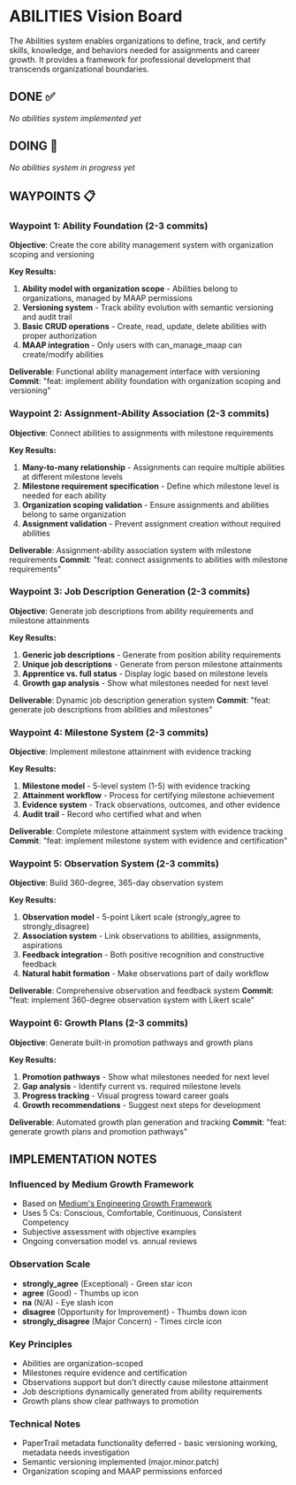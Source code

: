 # ABILITIES Vision Board

The Abilities system enables organizations to define, track, and certify skills, knowledge, and behaviors needed for assignments and career growth. It provides a framework for professional development that transcends organizational boundaries.

## DONE ✅

*No abilities system implemented yet*

## DOING 🔄

*No abilities system in progress yet*

## WAYPOINTS 📋

### **Waypoint 1: Ability Foundation** (2-3 commits)
**Objective**: Create the core ability management system with organization scoping and versioning

**Key Results:**
1. **Ability model with organization scope** - Abilities belong to organizations, managed by MAAP permissions
2. **Versioning system** - Track ability evolution with semantic versioning and audit trail
3. **Basic CRUD operations** - Create, read, update, delete abilities with proper authorization
4. **MAAP integration** - Only users with can_manage_maap can create/modify abilities

**Deliverable**: Functional ability management interface with versioning
**Commit**: "feat: implement ability foundation with organization scoping and versioning"

### **Waypoint 2: Assignment-Ability Association** (2-3 commits)
**Objective**: Connect abilities to assignments with milestone requirements

**Key Results:**
1. **Many-to-many relationship** - Assignments can require multiple abilities at different milestone levels
2. **Milestone requirement specification** - Define which milestone level is needed for each ability
3. **Organization scoping validation** - Ensure assignments and abilities belong to same organization
4. **Assignment validation** - Prevent assignment creation without required abilities

**Deliverable**: Assignment-ability association system with milestone requirements
**Commit**: "feat: connect assignments to abilities with milestone requirements"

### **Waypoint 3: Job Description Generation** (2-3 commits)
**Objective**: Generate job descriptions from ability requirements and milestone attainments

**Key Results:**
1. **Generic job descriptions** - Generate from position ability requirements
2. **Unique job descriptions** - Generate from person milestone attainments
3. **Apprentice vs. full status** - Display logic based on milestone levels
4. **Growth gap analysis** - Show what milestones needed for next level

**Deliverable**: Dynamic job description generation system
**Commit**: "feat: generate job descriptions from abilities and milestones"

### **Waypoint 4: Milestone System** (2-3 commits)
**Objective**: Implement milestone attainment with evidence tracking

**Key Results:**
1. **Milestone model** - 5-level system (1-5) with evidence tracking
2. **Attainment workflow** - Process for certifying milestone achievement
3. **Evidence system** - Track observations, outcomes, and other evidence
4. **Audit trail** - Record who certified what and when

**Deliverable**: Complete milestone attainment system with evidence tracking
**Commit**: "feat: implement milestone system with evidence and certification"

### **Waypoint 5: Observation System** (2-3 commits)
**Objective**: Build 360-degree, 365-day observation system

**Key Results:**
1. **Observation model** - 5-point Likert scale (strongly_agree to strongly_disagree)
2. **Association system** - Link observations to abilities, assignments, aspirations
3. **Feedback integration** - Both positive recognition and constructive feedback
4. **Natural habit formation** - Make observations part of daily workflow

**Deliverable**: Comprehensive observation and feedback system
**Commit**: "feat: implement 360-degree observation system with Likert scale"

### **Waypoint 6: Growth Plans** (2-3 commits)
**Objective**: Generate built-in promotion pathways and growth plans

**Key Results:**
1. **Promotion pathways** - Show what milestones needed for next level
2. **Gap analysis** - Identify current vs. required milestone levels
3. **Progress tracking** - Visual progress toward career goals
4. **Growth recommendations** - Suggest next steps for development

**Deliverable**: Automated growth plan generation and tracking
**Commit**: "feat: generate growth plans and promotion pathways"

## IMPLEMENTATION NOTES

### **Influenced by Medium Growth Framework**
- Based on [Medium's Engineering Growth Framework](https://medium.com/s/engineering-growth-framework/engineering-growth-assessing-progress-743620e70763)
- Uses 5 Cs: Conscious, Comfortable, Continuous, Consistent Competency
- Subjective assessment with objective examples
- Ongoing conversation model vs. annual reviews

### **Observation Scale**
- **strongly_agree** (Exceptional) - Green star icon
- **agree** (Good) - Thumbs up icon  
- **na** (N/A) - Eye slash icon
- **disagree** (Opportunity for Improvement) - Thumbs down icon
- **strongly_disagree** (Major Concern) - Times circle icon

### **Key Principles**
- Abilities are organization-scoped
- Milestones require evidence and certification
- Observations support but don't directly cause milestone attainment
- Job descriptions dynamically generated from ability requirements
- Growth plans show clear pathways to promotion

### **Technical Notes**
- PaperTrail metadata functionality deferred - basic versioning working, metadata needs investigation
- Semantic versioning implemented (major.minor.patch)
- Organization scoping and MAAP permissions enforced
